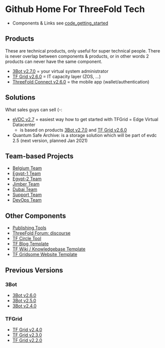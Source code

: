 # Github Home For ThreeFold Tech

- Components & Links see [code_getting_started](code_getting_started.md)

## Products

These are technical products, only useful for super technical people.
There is never overlap between components & products, or in other words 2 products can never have the same component.

- [3Bot v2.7.0](products/3bot2.6.md) = your virtual system administrator
- [TF Grid v2.6.0](products/tfgrid2.6.md) = IT capacity layer (ZOS, ...)
- [ThreeFold Connect v2.6.0](products/threefoldconnect2.6.md) = the mobile app (wallet/authentication)

## Solutions

What sales guys can sell (-:

- [eVDC v2.7](solutions/evdc2.7.md) = easiest way how to get started with TFGrid = Edge Virtual Datacenter
    - is based on products [3Bot v2.7.0](products/3bot2.7.md) and [TF Grid v2.6.0](products/tfgrid2.6.md)
- Quantum Safe Archive: is a storage solution which will be part of evdc 2.5 (next version, planned Jan 2021)

## Team-based Projects

- [Belgium Team](https://github.com/orgs/threefoldtech/projects/61)
- [Egypt-1 Team](https://github.com/orgs/threefoldtech/projects/127)
- [Egypt-2 Team](https://github.com/orgs/threefoldtech/projects/128)
- [Jimber Team](https://github.com/orgs/threefoldtech/projects/60)
- [Dubai Team](https://github.com/orgs/threefoldtech/projects/130)
- [Support Team](https://circles.threefold.me/project/sabrinasadik-tf-support/kanban)
- [DevOps Team](https://github.com/orgs/threefoldtech/projects/66)

## Other Components
  
- [Publishing Tools](https://github.com/threebotserver/publishingtools)
- [ThreeFold Forum: discourse](https://github.com/threefoldtech/threefold-forums)
- [TF Circle Tool](https://github.com/threefoldtech/circles_reporting_tool)
- [TF Blog Template](https://github.com/threefoldfoundation/blog_example)
- [TF Wiki / Knowledgebase Template](https://github.com/threefoldfoundation/wiki_example)
- [TF Gridsome Website Template](https://github.com/threefoldfoundation/www_examplesite)

## Previous Versions

### 3Bot
- [3Bot v2.6.0](products/3bot2.6.md) 
- [3Bot v2.5.0](products/3bot2.5.md)
- [3Bot v2.4.0](products/3bot2.4.md)

### TFGrid
- [TF Grid v2.4.0](products/tfgrid2.4.md) 
- [TF Grid v2.3.0](products/tfgrid2.3.md)
- [TF Grid v2.2.0](products/tfgrid2.2.md)


